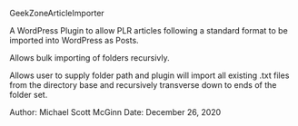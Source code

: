 GeekZoneArticleImporter

A WordPress Plugin to allow PLR articles following a standard format to be imported into WordPress as Posts.

Allows bulk importing of folders recursivly.

Allows user to supply folder path and plugin will import all existing .txt files from the directory base and recursively transverse down to ends of the folder set.

Author: Michael Scott McGinn
Date: December 26, 2020             


